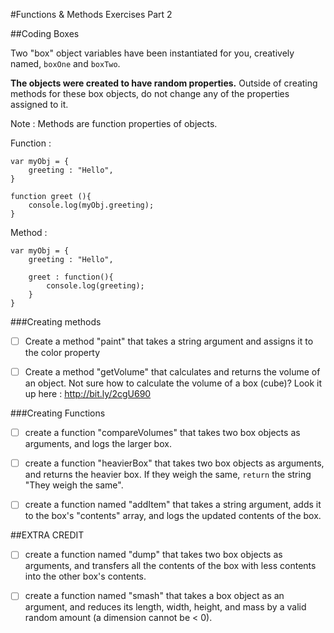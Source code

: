 #Functions & Methods Exercises Part 2

##Coding Boxes

Two "box" object variables have been instantiated for you, creatively named, `boxOne` and `boxTwo`. 

**The objects were created to have random properties.**
Outside of creating methods for these box objects, do not change any of the properties assigned to it. 

Note : Methods are function properties of objects.

Function : 
````
var myObj = {
	greeting : "Hello",
}

function greet (){
	console.log(myObj.greeting);
}
````

Method :
````
var myObj = {
	greeting : "Hello",

	greet : function(){
		console.log(greeting);
	}
}
````
###Creating methods

* [ ] Create a method "paint" that takes a string argument and assigns it to the color property 

* [ ] Create a method "getVolume" that calculates and returns the volume of an object. Not sure how to calculate the volume of a box (cube)? Look it up here : http://bit.ly/2cgU690

###Creating Functions

* [ ] create a function "compareVolumes" that takes two box objects as arguments, and logs the larger box.

* [ ] create a function "heavierBox" that takes two box objects as arguments, and returns the heavier box. If they weigh the same, `return` the string "They weigh the same".

* [ ] create a function named "addItem" that takes a string argument, adds it to the box's "contents" array, and logs the updated contents of the box.

##EXTRA CREDIT
*[ ] create a function named "dump" that takes two box objects as arguments, and transfers all the contents of the box with less contents into the other box's contents.

*[ ] create a function named "smash" that takes a box object as an argument, and reduces its length, width, height, and mass by a valid random amount (a dimension cannot be < 0). 
 
